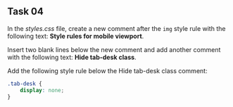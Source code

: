 ## Task 04
In the *styles.css* file, create a new comment after the `img` style rule with the following text:  **Style rules for mobile viewport**.

Insert two blank lines below the new comment and add another comment with the following text: **Hide tab-desk class**.

Add the following style rule below the Hide tab-desk class comment:  
```css
.tab-desk {
    display: none;
}
```